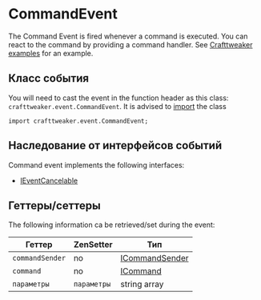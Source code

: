 # CommandEvent

The Command Event is fired whenever a command is executed. You can react to the command by providing a command handler. See [Crafttweaker examples](https://github.com/CraftTweaker/CraftTweaker-Examples/blob/master/crafttweaker/events/commandEvent/SendMessageOnSyntaxCommand/SendMessageOnSyntaxCommand.zs) for an example.

## Класс события

You will need to cast the event in the function header as this class: `crafttweaker.event.CommandEvent`. It is advised to [import](/AdvancedFunctions/Import/) the class

    import crafttweaker.event.CommandEvent;
    

## Наследование от интерфейсов событий

Command event implements the following interfaces:

- [IEventCancelable](/Vanilla/Events/Events/IEventCancelable/)

## Геттеры/сеттеры

The following information ca be retrieved/set during the event:

| Геттер          | ZenSetter   | Тип                                                 |
| --------------- | ----------- | --------------------------------------------------- |
| `commandSender` | no          | [ICommandSender](/Vanilla/Commands/ICommandSender/) |
| `command`       | no          | [ICommand](/Vanilla/Commands/ICommand/)             |
| `параметры`     | `параметры` | string array                                        |